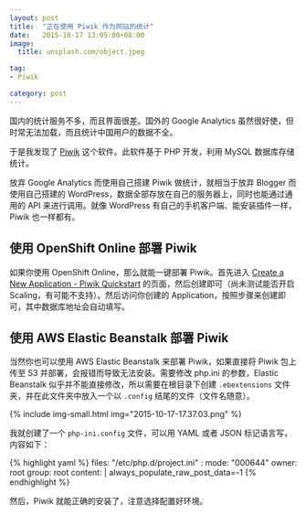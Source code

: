 ```yaml
---
layout: post
title:  "正在使用 Piwik 作为网站的统计"
date:   2015-10-17 13:05:00+08:00
image:
  title: unsplash.com/object.jpeg

tag: 
- Piwik

category: post
---
```


国内的统计服务不多，而且界面很差。国外的 Google Analytics 虽然很好使，但时常无法加载，而且统计中国用户的数据不全。

于是我发现了 [Piwik](https://piwik.org) 这个软件。此软件基于 PHP 开发，利用 MySQL 数据库存储统计。

放弃 Google Analytics 而使用自己搭建 Piwik 做统计，就相当于放弃 Blogger 而使用自己搭建的 WordPress，数据全部存放在自己的服务器上，同时也能通过通用的 API 来进行调用。就像 WordPress 有自己的手机客户端、能安装插件一样，Piwik 也一样都有。

## 使用 OpenShift Online 部署 Piwik

如果你使用 OpenShift Online，那么就能一键部署 Piwik。首先进入 [Create a New Application - Piwik Quickstart](https://openshift.redhat.com/app/console/application_type/quickstart!3) 的页面，然后创建即可（尚未测试能否开启 Scaling，有可能不支持）。然后访问你创建的 Application，按照步骤来创建即可，其中数据库地址会自动填写。

## 使用 AWS Elastic Beanstalk 部署 Piwik

当然你也可以使用 AWS Elastic Beanstalk 来部署 Piwik，如果直接将 Piwik 包上传至 S3 并部署，会报错而导致无法安装。需要修改 php.ini 的参数，Elastic Beanstalk 似乎并不能直接修改，所以需要在根目录下创建 `.ebextensions` 文件夹，并在此文件夹中放入一个以 `.config` 结尾的文件（文件名随意）。

{% include img-small.html img="2015-10-17-17.37.03.png" %}

我就创建了一个 `php-ini.config` 文件，可以用 YAML 或者 JSON 标记语言写，内容如下：

{% highlight yaml %}
files:
  "/etc/php.d/project.ini" :
    mode: "000644"
    owner: root
    group: root
    content: |
      always_populate_raw_post_data=-1
{% endhighlight %}

然后，Piwik 就能正确的安装了，注意选择配置好环境。
